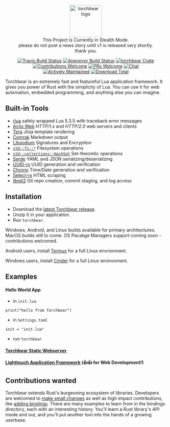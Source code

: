 <p align="center"><img width="100" src="https://i.imgur.com/3GfOkqo.png" alt="torchbear logo"><br>This Project is Currently in Stealth Mode.<br>please do not post a news story until v1 is released very shortly.<br>thank you.</p>

<p align="center">
  <a href="https://www.travis-ci.com/foundpatterns/torchbear"><img src="https://travis-ci.com/foundpatterns/torchbear.svg?branch=master" alt="Travis Build Status"></a>
  <a href="https://ci.appveyor.com/project/mitchtbaum/torchbear"><img src="https://ci.appveyor.com/api/projects/status/mg6e0p7s5v7j61ja?svg=true" alt="Appveyor Build Status"></a>
  <a href="https://crates.io/crates/torchbear"><img src="https://img.shields.io/crates/v/torchbear.svg" alt="torchbear Crate"></a>
  <a href="https://opensource.com/life/16/1/8-ways-contribute-open-source-without-writing-code"><img src="https://img.shields.io/badge/contributions-welcome-brightgreen.svg?style=" alt="Contributions Welcome"></a>
  <a href="https://akrabat.com/the-beginners-guide-to-contributing-to-a-github-project/#to-sum-up"><img src="https://img.shields.io/badge/PRs-welcome-brightgreen.svg" alt="PRs Welcome"></a>
  <a href="https://discord.gg/sWCQxT"><img src="https://img.shields.io/badge/chat-on%20discord-7289da.svg" alt="Chat"></a>
  <br>
  <a href="https://github.com/rust-lang/crates.io/issues/704"><img src="https://img.shields.io/badge/maintenance-actively--developed-brightgreen.svg" alt="Actively Maintained"></a>
  <a href="https://github.com/foundpatterns/torchbear/releases"><img src="https://img.shields.io/github/downloads/foundpatterns/torchbear/total.svg" alt="Download Total"></a>
  <a href="https://camo.githubusercontent.com/d85c53a38fb4fae94f3c319af4e98c34bf3ba107/68747470733a2f2f696d672e736869656c64732e696f2f62616467652f6c6963656e73652d4d4954253246417061636865322d626c75652e737667" alt="License: MIT/Apache"></a>
</p>

Torchbear is an extremely fast and featureful Lua application framework.  It gives you power of Rust with the simplicity of Lua.  You can use it for web automation, embedded programming, and anything else you can imagine.

## Built-in Tools

* [rlua](https://github.com/kyren/rlua) safely wrapped Lua 5.3.5 with traceback error messages
* [Actix Web](https://github.com/actix/actix-web) *HTTP/1.x* and *HTTP/2.0* web servers and clients
* [Tera](https://github.com/Keats/tera) Jinja template rendering
* [Comrak](https://github.com/kivikakk/comrak) Markdown output
* [Libsodium](https://github.com/maidsafe/rust_sodium) Signatures and Encryption
* [`std::fs::*`](https://doc.rust-lang.org/std/fs/index.html) Filesystem operations
* [`std::collections::HashSet`](https://doc.rust-lang.org/std/collections/struct.HashSet.html) Set-theoretic operations
* [Serde](https://github.com/serde-rs/serde) YAML and JSON serializing/deserializing
* [UUID-rs](https://github.com/uuid-rs/uuid) UUID generation and verification
* [Chrono](https://github.com/chronotope/chrono) Time/Date generation and verification
* [Select-rs](https://github.com/utkarshkukreti/select.rs) HTML scraping
* [libgit2](https://github.com/alexcrichton/git2-rs) Git repo creation, commit staging, and log access

## Installation

- Download the [latest Torchbear release](https://github.com/foundpatterns/torchbear/releases).
- Unzip it in your application.
- Run `torchbear`.

Windows, Android, and Linux builds available for primary architectures.  MacOS builds still to come.  OS Pacakge Managers support coming soon - contributions welcomed.

Android users, install [Termux](https://termux.com/) for a full Linux envrionment.

Windows users, install [Cmder](http://cmder.net/) for a full Linux environment.

## Examples

#### Hello World App

- in `init.lua`

`print("hello from Torchbear")`

- in `Settings.toml`

`init = "init.lua"`

- run `torchbear`

#### [Torchbear Static Webserver](https://github.com/foundpatterns/torchbear-static-webserver)

#### [Lighttouch Application Framework](https://github.com/foundpatterns/lighttouch) (👍👍 for Web Development!)

## Contributions wanted

Torchbear extends Rust's burgeoning ecosystem of libraries. Developers are welcomed to [make small changes](https://github.com/foundpatterns/torchbear/issues?q=is%3Aopen+is%3Aissue+label%3Asize%2F0.25) as well as high impact contributions, like [adding bindings](https://github.com/foundpatterns/torchbear/labels/feature%2Fbindings).  There are many examples to learn from in the bindings directory, each with an interesting history.  You'll learn a Rust library's API inside and out, and you'll put another tool into the hands of a growing userbase.
